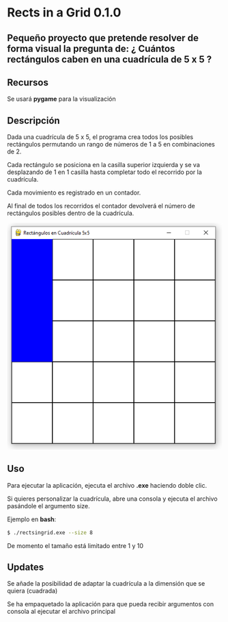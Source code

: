 # Rects in a Grid 0.1.0

## Pequeño proyecto que pretende resolver de forma visual la pregunta de: ¿ Cuántos rectángulos caben en una cuadrícula de 5 x 5 ?

## Recursos
Se usará **pygame** para la visualización

## Descripción
Dada una cuadrícula de 5 x 5, el programa crea todos los posibles rectángulos permutando un rango de números de 1 a 5 en combinaciones de 2.

Cada rectángulo se posiciona en la casilla superior izquierda y se va desplazando de 1 en 1 casilla hasta completar todo el recorrido por la cuadrícula.

Cada movimiento es registrado en un contador.

Al final de todos los recorridos el contador devolverá el número de rectángulos posibles dentro de la cuadrícula.

![alt text](images/image-1.png)

## Uso
Para ejecutar la aplicación, ejecuta el archivo **.exe** haciendo doble clic.

Si quieres personalizar la cuadrícula, abre una consola y ejecuta el archivo pasándole el argumento size.

Ejemplo en **bash**:

```sh
$ ./rectsingrid.exe --size 8
```

De momento el tamaño está limitado entre 1 y 10

## Updates
Se añade la posibilidad de adaptar la cuadrícula a la dimensión que se quiera (cuadrada)

Se ha empaquetado la aplicación para que pueda recibir argumentos con consola al ejecutar el archivo principal